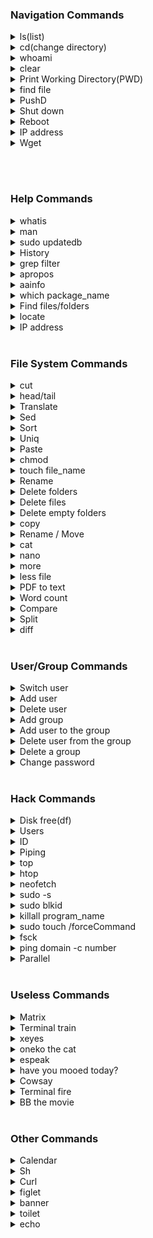 ### Navigation Commands

<details>
<summary>ls(list)</summary>
Use to list out the directory.
<pre>
eg: ls 
    ls -l (long)
    ls -a (all file)
</pre>
</details>

<details>
<summary>cd(change directory)</summary>
Use to change the directory
<pre>
eg: cd education
</pre>
</details>

<details>
<summary>whoami</summary>
Use to display the current user
<pre>
eg: whoami
</pre>
</details>

<details>
<summary>clear</summary>
Use to clear the screen.
<pre>
eg: clear
</pre>
</details>

<details>
<summary>Print Working Directory(PWD)</summary>
Use to display the path of current directory.
<pre>
eg: pwd
</pre>
</details>

<details>
<summary>find file</summary>
To print out the extension of the file.
<pre>
eg: file filename
</pre>
</details>

<details>
<summary>PushD</summary>
Used to push a new layer of directory over the current directory.
Useful with the popd command.
<pre>
eg: pushd /folder1/folder2/folder3
    popd 
</pre>
</details>

<details>
<summary>Shut down</summary>
Use to Shut down
<pre>
eg: sudo shutdown -r 15
    //reboot the system in 15 minutes
    sudo shutdown -c
    //cancel the count down
    sudo shutdown -h now
    //shut down the system
    
</pre>
</details>

<details>
<summary>Reboot</summary>
Use to Reboot
<pre>
eg: sudo reboot
</pre>
</details>

<details>
<summary>IP address</summary>
Use to check the ip, including address.
<pre>
eg: ip a
</pre>
</details>

<details>
<summary>Wget</summary>
Use to download web content,
eg: images and files.
<pre>
eg: wget url
    cat RepoList | while read $url; do wget "$url"; done
    -> download everything from RepoList
    wget url1 & wget url2
    -> download url1 and url2 parallelly.
</pre>
</details>

<br/><br/>

### Help Commands

<details>
<summary>whatis</summary>
used to print a small description about the command.
<pre>
eg: whatis ls
</pre>
</details>

<details>
<summary>man</summary>
Use to pull out the manual for the given command
<pre>
eg: man htop
    man nano
    man neofetch
    man man
</pre>
</details>

<details>
<summary>sudo updatedb</summary>
used to update the data-base of locate command.
<pre>
eg: sudo updatedb
</pre>
</details>

<details>
<summary>History</summary>
Use to display the command history
<pre>
eg: history
</pre>
</details>

<details>
<summary>grep filter</summary>
Global regular expresion print
Use to filter-out, and search the command result.
Useful with piping
<pre>
eg: history | grep cd
    grep "string"
    grep -v -e"a" -e"b" -e"c"
    -v -> Invert selection
    -i -> Ignore case
    -e -> Multiple string/chars
    -c -> Matching count
    -w -> Select  only  those  lines  containing  matches  that  form whole words.
    
    
</pre>
</details>

<details>
<summary>apropos</summary>
used to list and display all the commands related to the given tag.
<pre>
eg: apropos date
    apropos file
</pre>
</details>

<details>
<summary>aainfo</summary>
used to list the basic details about the screen and etc..
<pre>
eg: aainfo
</pre>
</details>

<details>
<summary>which package_name</summary>
which display the path to the package.
<pre>
eg: sudo which google-chrome
    which cat
</pre>
</details>

<details>
<summary>Find files/folders</summary>
Use to find and display the file or folder.
<pre>
eg: find filename
    find . -iname A.txt
</pre>
</details>

<details>
<summary>locate</summary>
Used to locate the exe file of the given command/file/program etc...
<pre>
eg: locate fileName
</pre>
</details>
<details>
<summary>IP address</summary>
Used to display network address.
<pre>
eg: ip addr
</pre>
</details>
<br/>

### File System Commands

<details>   
<summary>cut</summary>
Use to cut strings.
<pre>
eg: echo "hello" | cut -c1
    h
    echo "hello" | cut -c1,5
    ho
    echo "hello" | cut -c2-
    ello
    echo "hello" | cut -c2-4
    ell
    echo "$line" | cut -f1-4
        A field is a string started from the begining 
        or a white-space to the next white-space or end
    -d
        A delimiter is a way of marking the string
        -d"*" in the "*" has been marked
        cut -d"*" -f2 -> cut after *
        cut -d"*" -f1 -> cut before *
        echo "$line" | cut -d"*" -f1,2,3 cut 3 strings
        sperated by *
</pre>
</details>

<details>   
<summary>head/tail</summary>
head display the lines from the head
tail display the lines from the tail
<pre>
eg: head hisFile newFile
    display 10 hisFile and newFile lines
    head hisFile
    display first 10 hisFile lines
    tail history 
    display last 10 hisFile lines
    -n -> number of lines
    -c -> number of chars
    -f -> live update
    tail -f dmesg
    head -n22 | tail -n +12 fileName
    12 to 22 lines
    
</pre>
</details>

<details>   
<summary>Translate</summary>
Trim the text or translate a char sequence 
<pre>
eg: 
    echo "hello world" | tr -d "l"
    heo word
    echo "hello world" | tr -s "l" "x"
    hexxo worxd
    echo "hello world" | tr -s "le" "el"
    hleo wored
    echo "Hello world" | tr -d [:lower:]
    H
</pre>
</details>

<details>   
<summary>Sed</summary>
quick parsing and transformation of text. 
<pre>
eg: 
    echo "I like brains, I like apples" | sed -e s/like/love/
    I love brains, I like apples
    echo "I like brains, I like apples" | sed -e s/like/love/g
    I love brains, I love apples
    echo "I like brains, I like apples" | sed -e s/like/love/2
    I like brains, I love apples
    echo "I like brains, I like apples" | sed -e s/^././
    . like brains, I llike apples
    echo "I like brains, I like apples" | sed 's/like/love/ig'
    I love brains, I love apples
    
    -e -> add the script to the commands to be executed
    -s -> consider files as separate rather than as a single, continuous long stream.
    /s -> Match pattern
    /i -> ignore case
     & -> selected string
</pre>
</details>

<details>   
<summary>Sort</summary>
Sort the char sequence 
<pre>
eg: 
    sort fileName
    sort fileName -r 
    -r -> reverse the result
    -g -> general numeric-sort
    -b -> ignore leading white-space
    -f -> ignore lower-upper case
    -t -> field separator `sort -t$'\t' -k3`
    -k -> compare the following column or field `-k3 3rd field`
    -n -> compare according to string numerical value
</pre>
</details>

<details>   
<summary>Uniq</summary>
Omit the char sequence 
<pre>
eg: 
    uniq fileName
    uniq fileName -d
    -d -> only print duplicate lines, one for each group
    -D -> print all duplicate lines
    -i -> ignore differences in case when comparing
    -u -> only print unique lines
    
</pre>
</details>

<details>   
<summary>Paste</summary>
quick manipulation with files.
<pre>
eg: 
    paste file1 file2 
    
    -> Align the content on the file in a horizontal manner,
       Separated by tab space.
       
    paste -d: file1 file2   
       Separated by colon.
       
    < fileName paste - - -
    -> Align the text file fileName in 3 columns,
       " - " is represent a column.
       
    paste -d';' - - -
    -> Three line separated by ;
    
    -d -> reuse characters from LIST instead of TABs.
    -s -> serial,  paste one file at a time instead of in parallel.
    -z -> line delimiter is NUL, not newline.
    
</pre>
</details>

<details>
<summary>chmod</summary>
Use to change the permissions to file
chmod [-R][who][+,-,=][permission]filename
<pre>
-R: recursive, allow to effect everything under that folder
who: u -> user, g ->group, o ->others a ->all
+ -> add permission
- -> remove permission
== -> assign permission
permission : w -> write, r -> read, x -> execute
eg: chmod a+w file.txt (all users can write to the file.txt)
    chmod -R g+x folder (all groups can execute all the files in the folder)
    chmod g+w, o-rw, a+x file.txt (dealing with multiple permissions)
</pre>
</details>

<details>   
<summary>touch file_name</summary>
Use to create file.
<pre>
eg: touch file.txt
    touch file1 file2 fileN
</pre>
</details>

<details>
<summary>Rename</summary>
Use to rename files.
<pre>
eg: mv file1name file2name
</pre>
</details>

<details>
<summary>Delete folders</summary>
Use to rename folders.
<pre>
eg: rmdir foldername
    // only work if the folder has nothing on it.
    rm -r foldername 
    // if the folder has something.
</pre>
</details>

<details>
<summary>Delete files</summary>
Use to delete files.
<pre>
eg: rm filename
    rm * (remove all files)
    rm *.png (remove all png files)
    rm firstName* (remove all files starts with the firstName)
    rm -r folder (remove folder)
</pre>
</details>

<details>
<summary>Delete empty folders</summary>
used to delete folders which don't have  any content in it.
<pre>
eg: rmdir folderName
</pre>
</details>

<details>
<summary>copy</summary>
used to copy a file.
<pre>
eg: cp file1Path file2Path
    cp fileName  newFileName
</pre>
</details>

<details>
<summary>Rename / Move</summary>
used to rename and move file and folders.
<pre>
eg: mv oldFile newFile (the oldFile will get rewrites by the newFile)
</pre>
</details>

<details>
<summary>cat</summary>
Cat read, write, and display the content into the terminal
(text files)
<pre>
eg: // read file
    cat /etc/fstab
    cat file_path
    // write file
    cat >> filename (append content)
    cat > filename (rewrite the file)
    type the content
    // concatenate files
    cat fileone filetwo
    cat fileone.txt >> filetwo.txt (append content)
    cat fileone.txt > filetwo.txt (rewrite the file)
</pre>
</details>

<details>
<summary>nano</summary>
nano is a text editor in linux.
(text files)
<pre>
eg: // read/write file
    nano /etc/fstab
    nano file_path
    nano fileName
</pre>
</details>

<details>
<summary>more</summary>
more is an predecessor of less.
<pre>
eg: more fileName
</pre>
</details>

<details>
<summary>less file</summary>
Use to display text content to the screen,
like cat but it is more easy to hover over long texts,
'Q' to exit.
<pre>
eg: less file.txt
</pre>
</details>

<details>   
<summary>PDF to text</summary>
Use to convert pdf file to text file.
<pre>
eg: pdftotext fileName
</pre>
</details>

<details>
<summary>Word count</summary>
Return the word count with in the file given.
<pre>
eg: wc fileName
</pre>
</details>

<details>
<summary>Compare</summary>
Compare two files and return the result.
<pre>
eg: cmp file1 file2
</pre>
</details>

<details>
<summary>Split</summary>
Split is used to make a copy of the file at the instance.
<pre>
eg: split fileName
</pre>
</details>

<details>
<summary>diff</summary>
Return the differences two files.
<pre>
eg: diff file1 file2
</pre>
</details>

<br/>

### User/Group Commands

<details>
<summary>Switch user</summary>
Use to switch between users
<pre>
eg: su user2
    cd ~
    exit
    su user1
    cd ~
    exit
</pre>
</details>

<details>
<summary>Add user</summary>
Use to add new user.
<pre>
eg: adduser name
</pre>
</details>

<details>
<summary>Delete user</summary>
Use to delete a user.
<pre>
eg: deluser name
</pre>
</details>

<details>
<summary>Add group</summary>
Use to add new group
<pre>
eg: addgroup groupname
</pre>
</details>

<details>
<summary>Add user to the group</summary>
Use to add user to a specific group.
<pre>
eg: usermod -a -G groupname username
</pre>
</details>

<details>
<summary>Delete user from the group</summary>
Use to remove user form certain group.
<pre>
eg: gpasswd -d username groupname
</pre>
</details>

<details>
<summary>Delete a group</summary>
Use to delete a group
<pre>
eg: delgroup groupname
</pre>
</details>

<details>
<summary>Change password</summary>
Use to change the password
<pre>
eg: passwd username
    passwd
</pre>
</details>
<br/>

### Hack Commands

<details>
<summary>Disk free(df)</summary>
Use to check the disk status,
<pre>
eg: df
    df -h
</pre>
</details>

<details>
<summary>Users</summary>
Use to display the users logged into the system.
<pre>
eg: users
</pre>
</details>

<details>
<summary>ID</summary>
Use to display the id numbers of the user.
<pre>
eg: id
    id -un
</pre>
</details>

<details>
<summary>Piping</summary>
Use one command on another command.
<pre>
eg: history | less
    ls -la /> file.txt
</pre>
</details>

<details>
<summary>top</summary>
Use to display the background tasks
<pre>
eg: top
</pre>
</details>

<details>
<summary>htop</summary>
Use to display the background tasks running on the system
<pre>
eg: htop
</pre>
</details>

<details>
<summary>neofetch</summary>
Use to display basic info about the system
<pre>
eg: neofetch
</pre>
</details>

<details>
<summary>sudo -s</summary>
extend the sudo, and lock the terminal to the root.
type exit to exit begin a root user. 
<pre>
eg: sudo -s
    apt-get update
    apt-get upgrade
</pre>
</details>

<details>
<summary>sudo blkid</summary>
Use to list all the drives on the system
with the UUID and TYPE
<pre>
eg: sudo blkid
</pre>
</details>

<details>
<summary>killall program_name</summary>
To kill the program
<pre>
eg: killall chrome
</pre>
</details>

<details>
<summary>sudo touch /forceCommand</summary>
Use to create a flag file (file which execute on boot).
useful for run scripts on startup.
<pre>
eg: sudo touch /forcefsck
</pre>
</details>

<details>
<summary>fsck</summary>
Use to check the files, similar to chkdsk in windows.
file system check
<pre>
eg: sudo fsck
</pre>
</details>

<details>
<summary>ping domain -c number</summary>
ping is used to check internet connection
<pre>
eg: ping www.google.com 
    ping www.google.com -c 3
</pre>
</details>

<details>
<summary>Parallel</summary>
Parallel is used to run process parallelly
eg: downloading internet content,
    video conversion, run audio and video at the same time
    etc...
<pre>
eg: cat RepoList | parallel -j 4 wget {}
    -> take the urls from RepoList and put it into {}
       four process is done parrallelly.
    -j -> number of parallel slots, -j numOfSlots
</pre>
</details>

<br/>

### Useless Commands

<details>
<summary>Matrix</summary>
Use to display the matrix effects
<pre>
eg: cmatrix
    cmatrix -a
    cmatrix -b
    cmatrix -B
    cmatrix -r
    etc..
</pre>
</details>

<details>
<summary>Terminal train</summary>
Use to display a moving train
<pre>
eg: sl
    sl -a
    sl -s
    etc...
</pre>
</details>

<details>
<summary>xeyes</summary>
Use to display two eyes on the monitor
<pre>
eg: xeyes
</pre>
</details>

<details>
<summary>oneko the cat</summary>
Use to display a cat chasing the cursor.
<pre>
eg: oneko
</pre>
</details>

<details>
<summary>espeak</summary>
Use to speak the following text
<pre>
eg: espeak hello
</pre>
</details>

<details>
<summary>have you mooed today?</summary>
Use to display a cow
<pre>
eg: apt-get moo
                 (__)
                 (oo)
           /------\/
          / |    ||
         *  /\---/\
            ~~   ~~
            
..."Have you mooed today?"...
</pre>
</details>

<details>
<summary>Cowsay</summary>
Use to display a dialogs
<pre>
eg: cowsay happy
 _______
< happy >
 -------
        \   ^__^
         \  (oo)\_______
            (__)\       )\/\
                ||----w |
                ||     ||
                
   cowthink happy
    _______
   ( happy )
    -------
           o   ^__^
            o  (oo)\_______
               (__)\       )\/\
                   ||----w |
                   ||     ||
   cowsay -f ghostbusters who you gonna call
   cowsay -f dragon-and-cow "message"
  
</pre>
</details>

<details>
<summary>Terminal fire</summary>
Use to display a fire
<pre>
eg: aafire
</pre>
</details>

<details>
<summary>BB the movie</summary>
Use to display the text give in screen
<pre>
eg: bb
</pre>
</details>

<br/>

### Other Commands

<details>
<summary>Calendar </summary>
Used to display a simple calendar.
<pre>
eg: cal
</pre>
</details>

<details>
<summary>Sh</summary>
Used to open a temporary sh file
<pre>
eg: sh
</pre>
</details>

<details>
<summary>Curl</summary>
Used to display html of the given url.
C-url
<pre>
eg: curl https://google.com
    curl https://github.com/AbhilashTUofficial
</pre>
</details>

<details>
<summary>figlet</summary>
Use to display the text give in screen
<pre>
eg: figlet this is cool
</pre>
</details>

<details>
<summary>banner</summary>
Use to display the text give in screen
<pre>
eg: banner this is cool
</pre>
</details>

<details>
<summary>toilet</summary>
Use to display the text give in screen
<pre>
eg: toilet this is cool
    toilet -f mono12
    toilet -F metal
    toilet -f mono12
    A
        ▄▄
       ████
       ████
      ██  ██
      ██████
     ▄██  ██▄
     ▀▀    ▀▀

    etc...
</pre>
</details>

<details>
<summary>echo</summary>
Use to display the text give in screen
<pre>
eg: echo hello world!!!
</pre>
</details>

<br/>

